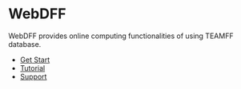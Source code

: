 # WebDFF

WebDFF provides online computing functionalities of using TEAMFF database.

  - [Get Start](./start.md)
  - [Tutorial](./tutorial.md)
  - [Support](./support.md)
